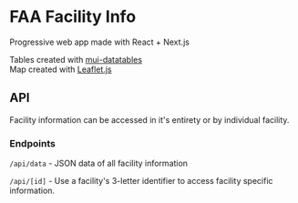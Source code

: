 # FAA Facility Info

Progressive web app made with React + Next.js

Tables created with [mui-datatables](https://github.com/gregnb/mui-datatables)  
Map created with [Leaflet.js](https://leafletjs.com/)

## API

Facility information can be accessed in it's entirety or by individual facility.

### Endpoints

`/api/data` - JSON data of all facility information

`/api/[id]` - Use a facility's 3-letter identifier to access facility specific information.
